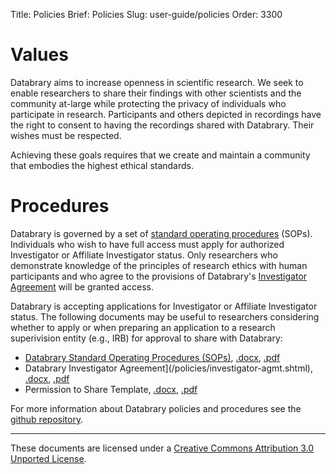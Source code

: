 Title: Policies
Brief: Policies
Slug: user-guide/policies
Order: 3300

# Values

Databrary aims to increase openness in scientific research. We seek to enable researchers to share their findings with other scientists and the community at-large while protecting the privacy of individuals who participate in research. Participants and others depicted in recordings have the right to consent to having the recordings shared with Databrary. Their wishes must be respected.

Achieving these goals requires that we create and maintain a community that embodies the highest ethical standards.

# Procedures

Databrary is governed by a set of [standard operating procedures](/policies/sops.shtml) (SOPs). Individuals who wish to have full access must apply for authorized Investigator or Affiliate Investigator status. Only researchers who demonstrate knowledge of the principles of research ethics with human participants and who agree to the provisions of Databrary's <a href="/policies/investigator-agmt.shtml">Investigator Agreement</a> will be granted access.

Databrary is accepting applications for Investigator or Affiliate Investigator status. The following documents may be useful to researchers considering whether to apply or when preparing an application to a research superivision entity (e.g., IRB) for approval to share with Databrary:

- [Databrary Standard Operating Procedures (SOPs)](/policies/sops.shtml), [.docx](/policies/sops.docx), [.pdf](/policies/sops.pdf)
- Databrary Investigator Agreement](/policies/investigator-agmt.shtml), [.docx](/policies/investigator-agmt.docx), [.pdf](/policies/investigator-agmt.pdf)
- Permission to Share Template, [.docx](/policies/release-template.docx), [.pdf](/policies/release-template.pdf)

For more information about Databrary policies and procedures see the [github repository](http://github.com/databrary/policies).

----

<p class="legal"><span xmlns:dct="http://purl.org/dc/terms/" property="dct:title">These documents</span> are licensed under a <a rel="license" href="http://creativecommons.org/licenses/by/3.0/deed.en_US">Creative Commons Attribution 3.0 Unported License</a>.</p>
